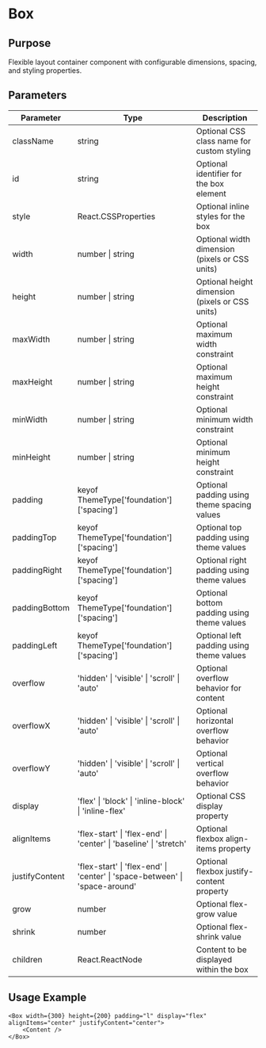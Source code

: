 # Box

## Purpose

Flexible layout container component with configurable dimensions, spacing, and styling properties.

## Parameters

| Parameter      | Type                                                                        | Description                                     |
| -------------- | --------------------------------------------------------------------------- | ----------------------------------------------- |
| className      | string                                                                      | Optional CSS class name for custom styling      |
| id             | string                                                                      | Optional identifier for the box element         |
| style          | React.CSSProperties                                                         | Optional inline styles for the box              |
| width          | number \| string                                                            | Optional width dimension (pixels or CSS units)  |
| height         | number \| string                                                            | Optional height dimension (pixels or CSS units) |
| maxWidth       | number \| string                                                            | Optional maximum width constraint               |
| maxHeight      | number \| string                                                            | Optional maximum height constraint              |
| minWidth       | number \| string                                                            | Optional minimum width constraint               |
| minHeight      | number \| string                                                            | Optional minimum height constraint              |
| padding        | keyof ThemeType['foundation']['spacing']                                    | Optional padding using theme spacing values     |
| paddingTop     | keyof ThemeType['foundation']['spacing']                                    | Optional top padding using theme values         |
| paddingRight   | keyof ThemeType['foundation']['spacing']                                    | Optional right padding using theme values       |
| paddingBottom  | keyof ThemeType['foundation']['spacing']                                    | Optional bottom padding using theme values      |
| paddingLeft    | keyof ThemeType['foundation']['spacing']                                    | Optional left padding using theme values        |
| overflow       | 'hidden' \| 'visible' \| 'scroll' \| 'auto'                                 | Optional overflow behavior for content          |
| overflowX      | 'hidden' \| 'visible' \| 'scroll' \| 'auto'                                 | Optional horizontal overflow behavior           |
| overflowY      | 'hidden' \| 'visible' \| 'scroll' \| 'auto'                                 | Optional vertical overflow behavior             |
| display        | 'flex' \| 'block' \| 'inline-block' \| 'inline-flex'                        | Optional CSS display property                   |
| alignItems     | 'flex-start' \| 'flex-end' \| 'center' \| 'baseline' \| 'stretch'           | Optional flexbox align-items property           |
| justifyContent | 'flex-start' \| 'flex-end' \| 'center' \| 'space-between' \| 'space-around' | Optional flexbox justify-content property       |
| grow           | number                                                                      | Optional flex-grow value                        |
| shrink         | number                                                                      | Optional flex-shrink value                      |
| children       | React.ReactNode                                                             | Content to be displayed within the box          |

## Usage Example

```tsx
<Box width={300} height={200} padding="l" display="flex" alignItems="center" justifyContent="center">
    <Content />
</Box>
```
